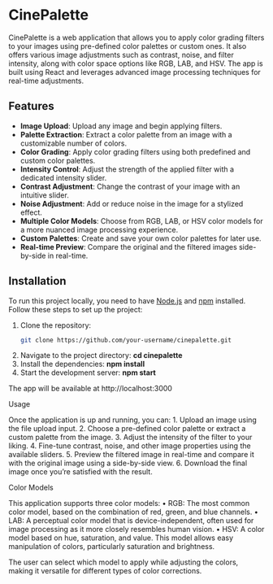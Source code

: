 # CinePalette

CinePalette is a web application that allows you to apply color grading filters to your images using pre-defined color palettes or custom ones. It also offers various image adjustments such as contrast, noise, and filter intensity, along with color space options like RGB, LAB, and HSV. The app is built using React and leverages advanced image processing techniques for real-time adjustments.

## Features

- **Image Upload**: Upload any image and begin applying filters.
- **Palette Extraction**: Extract a color palette from an image with a customizable number of colors.
- **Color Grading**: Apply color grading filters using both predefined and custom color palettes.
- **Intensity Control**: Adjust the strength of the applied filter with a dedicated intensity slider.
- **Contrast Adjustment**: Change the contrast of your image with an intuitive slider.
- **Noise Adjustment**: Add or reduce noise in the image for a stylized effect.
- **Multiple Color Models**: Choose from RGB, LAB, or HSV color models for a more nuanced image processing experience.
- **Custom Palettes**: Create and save your own color palettes for later use.
- **Real-time Preview**: Compare the original and the filtered images side-by-side in real-time.

## Installation


To run this project locally, you need to have [Node.js](https://nodejs.org/) and [npm](https://www.npmjs.com/) installed. Follow these steps to set up the project:

1. Clone the repository:
   ```bash
   git clone https://github.com/your-username/cinepalette.git
2.	Navigate to the project directory:
   **cd cinepalette**
4.	Install the dependencies:
   **npm install**
5. Start the development server:
   **npm start**

The app will be available at http://localhost:3000

Usage

Once the application is up and running, you can:
	1. Upload an image using the file upload input.
	2. Choose a pre-defined color palette or extract a custom palette from the image.
	3. Adjust the intensity of the filter to your liking.
	4. Fine-tune contrast, noise, and other image properties using the available sliders.
	5. Preview the filtered image in real-time and compare it with the original image using a side-by-side view.
	6. Download the final image once you’re satisfied with the result.

Color Models

This application supports three color models:
• RGB: The most common color model, based on the combination of red, green, and blue channels.
• LAB: A perceptual color model that is device-independent, often used for image processing as it more closely resembles human vision.
• HSV: A color model based on hue, saturation, and value. This model allows easy manipulation of colors, particularly saturation and brightness.

The user can select which model to apply while adjusting the colors, making it versatile for different types of color corrections.
